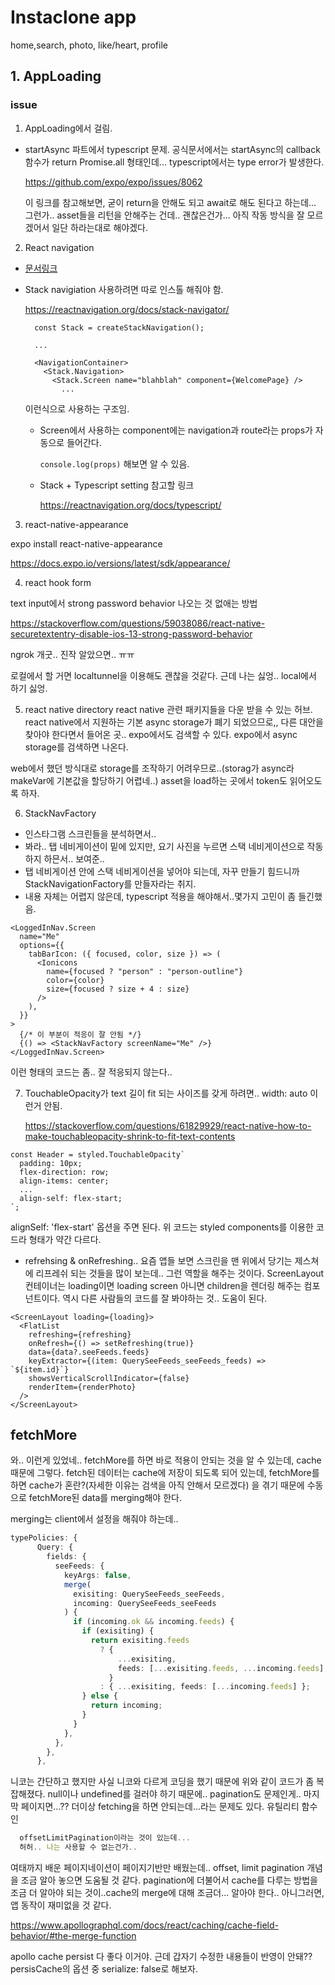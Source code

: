 # Instaclone app

home,search, photo, like/heart, profile

## 1. AppLoading

### issue

1. AppLoading에서 걸림.

- startAsync 파트에서 typescript 문제.
  공식문서에서는 startAsync의 callback 함수가 return Promise.all 형태인데... typescript에서는 type error가 발생한다.

  https://github.com/expo/expo/issues/8062

  이 링크를 참고해보면, 굳이 return을 안해도 되고 await로 해도 된다고 하는데... 그런가.. asset들을 리턴을 안해주는 건데.. 괜찮은건가...
  아직 작동 방식을 잘 모르겠어서 일단 하라는대로 해야겠다.

2. React navigation

- [문서링크](https://reactnavigation.org/docs/getting-started)
- Stack navigiation 사용하려면 따로 인스톨 해줘야 함.

  https://reactnavigation.org/docs/stack-navigator/

  ```tsx
    const Stack = createStackNavigation();

    ...

    <NavigationContainer>
      <Stack.Navigation>
        <Stack.Screen name="blahblah" component={WelcomePage} />
          ...
  ```

  이런식으로 사용하는 구조임.

  - Screen에서 사용하는 component에는 navigation과 route라는 props가 자동으로 들어간다.

    <code>console.log(props)</code> 해보면 알 수 있음.

  - Stack + Typescript setting 참고할 링크

    https://reactnavigation.org/docs/typescript/

3. react-native-appearance

expo install react-native-appearance

https://docs.expo.io/versions/latest/sdk/appearance/

4. react hook form

text input에서 strong password behavior 나오는 것 없애는 방법

https://stackoverflow.com/questions/59038086/react-native-securetextentry-disable-ios-13-strong-password-behavior

ngrok 개굿.. 진작 알았으면.. ㅠㅠ

로컬에서 할 거면 localtunnel을 이용해도 괜찮을 것같다. 근데 나는 싫엉.. local에서 하기 싫엉.

5. react native directory
   react native 관련 패키지들을 다운 받을 수 있는 허브.
   react native에서 지원하는 기본 async storage가 폐기 되었으므로,, 다른 대안을 찾아야 한다면서 들어온 곳..
   expo에서도 검색할 수 있다.
   expo에서 async storage를 검색하면 나온다.

web에서 했던 방식대로 storage를 조작하기 어려우므로..(storag가 async라 makeVar에 기본값을 할당하기 어렵네..)
asset을 load하는 곳에서 token도 읽어오도록 하자.

6. StackNavFactory

- 인스타그램 스크린들을 분석하면서..
- 봐라.. 탭 네비게이션이 밑에 있지만, 요기 사진을 누르면 스택 네비게이션으로 작동하지 하믄서.. 보여준..
- 탭 네비게이션 안에 스택 네비게이션을 넣어야 되는데, 자꾸 만들기 힘드니까 StackNavigationFactory를 만들자라는 취지.
- 내용 자체는 어렵지 않은데, typescript 적용을 해야해서..몇가지 고민이 좀 들긴했음.

```tsx
<LoggedInNav.Screen
  name="Me"
  options={{
    tabBarIcon: ({ focused, color, size }) => (
      <Ionicons
        name={focused ? "person" : "person-outline"}
        color={color}
        size={focused ? size + 4 : size}
      />
    ),
  }}
>
  {/* 이 부분이 적응이 잘 안됨 */}
  {() => <StackNavFactory screenName="Me" />}
</LoggedInNav.Screen>
```

이런 형태의 코드는 좀.. 잘 적응되지 않는다..

7. TouchableOpacity가 text 길이 fit 되는 사이즈를 갖게 하려면..
   width: auto 이런거 안됨.

   https://stackoverflow.com/questions/61829929/react-native-how-to-make-touchableopacity-shrink-to-fit-text-contents

```tsx
const Header = styled.TouchableOpacity`
  padding: 10px;
  flex-direction: row;
  align-items: center;
  ...
  align-self: flex-start;
`;
```

alignSelf: 'flex-start' 옵션을 주면 된다. 위 코드는 styled components를 이용한 코드라 형태가 약간 다르다.

- refrehsing & onRefreshing..
  요즘 앱들 보면 스크린을 맨 위에서 당기는 제스쳐에 리프레쉬 되는 것들을 많이 보는데..
  그런 역할을 해주는 것이다.
  ScreenLayout 컨테이너는 loading이면 loading screen 아니면 children을 렌더링 해주는 컴포넌트이다.
  역시 다른 사람들의 코드를 잘 봐야하는 것.. 도움이 된다.

```tsx
<ScreenLayout loading={loading}>
  <FlatList
    refreshing={refreshing}
    onRefresh={() => setRefreshing(true)}
    data={data?.seeFeeds.feeds}
    keyExtractor={(item: QuerySeeFeeds_seeFeeds_feeds) => `${item.id}`}
    showsVerticalScrollIndicator={false}
    renderItem={renderPhoto}
  />
</ScreenLayout>
```

## fetchMore

와.. 이런게 있었네..
fetchMore를 하면 바로 적용이 안되는 것을 알 수 있는데, cache 때문에 그렇다.
fetch된 데이터는 cache에 저장이 되도록 되어 있는데, fetchMore를 하면 cache가 혼란?(자세한 이유는 검색을 아직 안해서 모르겠다)
을 겪기 때문에 수동으로 fetchMore된 data를 merging해야 한다.

merging는 client에서 설정을 해줘야 하는데..

```ts
typePolicies: {
      Query: {
        fields: {
          seeFeeds: {
            keyArgs: false,
            merge(
              exisiting: QuerySeeFeeds_seeFeeds,
              incoming: QuerySeeFeeds_seeFeeds
            ) {
              if (incoming.ok && incoming.feeds) {
                if (exisiting) {
                  return exisiting.feeds
                    ? {
                        ...exisiting,
                        feeds: [...exisiting.feeds, ...incoming.feeds],
                      }
                    : { ...exisiting, feeds: [...incoming.feeds] };
                } else {
                  return incoming;
                }
              }
            },
          },
        },
      },
```

니코는 간단하고 했지만 사실 니코와 다르게 코딩을 했기 때문에 위와 같이 코드가 좀 복잡해졌다. null이나 undefined를 걸러야 하기 때문에..
pagination도 문제인게.. 마지막 페이지면...?? 더이상 fetching을 하면 안되는데...라는 문제도 있다.
유틸리티 함수인

```ts
  offsetLimitPagination이라는 것이 있는데...
  허허.. 나는 사용할 수 없는건가..
```

여태까지 배운 페이지네이션이 페이지기반만 배웠는데.. offset, limit pagination 개념을 조금 알아 놓으면 도움될 것 같다.
pagination에 더불어서 cache를 다루는 방법을 조금 더 알아야 되는 것이..cache의 merge에 대해 조금더... 알아야 한다..
아니그러면, 앱 동작이 재미없을 것 같다.

https://www.apollographql.com/docs/react/caching/cache-field-behavior/#the-merge-function

apollo cache persist
다 좋다 이거야.
근데 갑자기 수정한 내용들이 반영이 안돼??
persisCache의 옵션 중 serialize: false로 해보자.
